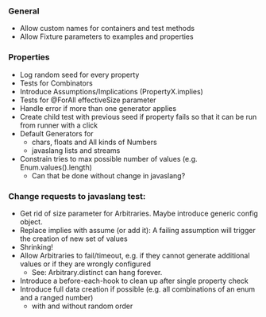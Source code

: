 ### General

- Allow custom names for containers and test methods
- Allow Fixture parameters to examples and properties

### Properties

- Log random seed for every property
- Tests for Combinators
- Introduce Assumptions/Implications (PropertyX.implies)
- Tests for @ForAll effectiveSize parameter
- Handle error if more than one generator applies
- Create child test with previous seed if property fails so that it can be run from runner with a click
- Default Generators for
  - chars, floats and All kinds of Numbers
  - javaslang lists and streams
- Constrain tries to max possible number of values (e.g. Enum.values().length)
  - Can that be done without change in javaslang?


### Change requests to javaslang test:

- Get rid of size parameter for Arbitraries. Maybe introduce generic config object.
- Replace implies with assume (or add it): A failing assumption will trigger the creation of new set of values 
- Shrinking!
- Allow Arbitraries to fail/timeout, e.g. if they cannot generate additional values or if they are wrongly configured
  - See: Arbitrary.distinct can hang forever.
- Introduce a before-each-hook to clean up after single property check
- Introduce full data creation if possible (e.g. all combinations of an enum and a ranged number)
  - with and without random order